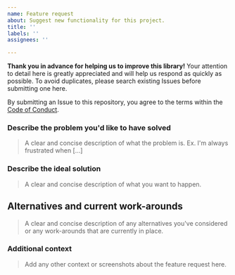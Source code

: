 ```yaml
---
name: Feature request
about: Suggest new functionality for this project.
title: ''
labels: ''
assignees: ''

---
```

**Thank you in advance for helping us to improve this library!** Your attention to detail here is greatly appreciated
 and will help us respond as quickly as possible. To avoid duplicates, please search existing Issues before submitting one here.

By submitting an Issue to this repository, you agree to the terms within the [Code of Conduct](https://github.com/join-monster/join-monster/blob/master/CODE_OF_CONDUCT.md).

### Describe the problem you'd like to have solved

> A clear and concise description of what the problem is. Ex. I'm always frustrated when [...]

### Describe the ideal solution

> A clear and concise description of what you want to happen.

## Alternatives and current work-arounds

> A clear and concise description of any alternatives you've considered or any work-arounds that are currently in place.

### Additional context

> Add any other context or screenshots about the feature request here.

